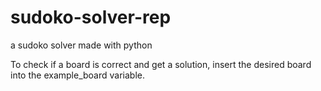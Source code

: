 # sudoko-solver-rep
a sudoko solver made with python

To check if a board is correct and get a solution,
insert the desired board into the example_board variable.
